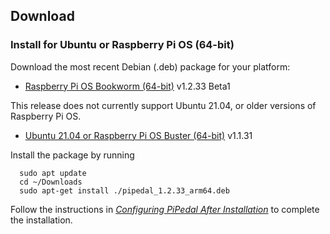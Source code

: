 ## Download

### Install for Ubuntu or Raspberry Pi OS (64-bit)

Download the most recent Debian (.deb) package for your platform:

- [Raspberry Pi OS Bookworm (64-bit)](https://github.com/rerdavies/pipedal/releases/download/v1.2.33/pipedal_1.2.33_arm64.deb) v1.2.33 Beta1

This release does not currently support Ubuntu 21.04, or older versions of Raspberry Pi OS. 

- [Ubuntu 21.04 or Raspberry Pi OS Buster (64-bit)](https://github.com/rerdavies/pipedal/releases/download/v1.2.32/pipedal_1.1.31_arm64.deb) v1.1.31

Install the package by running 

```
  sudo apt update
  cd ~/Downloads  
  sudo apt-get install ./pipedal_1.2.33_arm64.deb
```

Follow the instructions in [_Configuring PiPedal After Installation_](https://rerdavies.github.io/pipedal/Configuring.html) to complete the installation.
